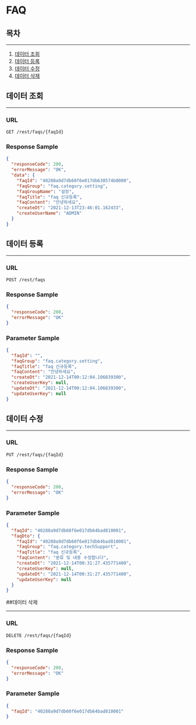 # FAQ

## 목차

---

1. [데이터 조회](#데이터-조회)
2. [데이터 등록](#데이터-등록)
3. [데이터 수정](#데이터-수정)
4. [데이터 삭제](#데이터-삭제)

## 데이터 조회

---

### URL

```
GET /rest/faqs/{faqId}
```

### Response Sample

```json
{
  "responseCode": 200,
  "errorMessage": "OK",
  "data": {
    "faqId": "40288a9d7db60f6e017db630574b0000",
    "faqGroup": "faq.category.setting",
    "faqGroupName": "설정",
    "faqTitle": "faq 신규등록",
    "faqContent": "안녕하세요",
    "createDt": "2021-12-13T23:46:01.162433",
    "createUserName": "ADMIN"
  }
}
```

## 데이터 등록

---

### URL

```
POST /rest/faqs
```

### Response Sample

```json
{
  "responseCode": 200,
  "errorMessage": "OK"
}
```

### Parameter Sample

```json
{
  "faqId": "",
  "faqGroup": "faq.category.setting",
  "faqTitle": "faq 신규등록",
  "faqContent": "안녕하세요",
  "createDt": "2021-12-14T00:12:04.106839300",
  "createUserKey": null,
  "updateDt": "2021-12-14T00:12:04.106839300",
  "updateUserKey": null
}
```

## 데이터 수정

---

### URL

```
PUT /rest/faqs/{faqId}
```

### Response Sample

```json
{
  "responseCode": 200,
  "errorMessage": "OK"
}
```

### Parameter Sample

```json
{
  "faqId": "40288a9d7db60f6e017db64bad810001",
  "faqDto": {
    "faqId": "40288a9d7db60f6e017db64bad810001",
    "faqGroup": "faq.category.techSupport",
    "faqTitle": "faq 신규등록",
    "faqContent": "분류 및 내용 수정합니다",
    "createDt": "2021-12-14T00:31:27.435771400",
    "createUserKey": null,
    "updateDt": "2021-12-14T00:31:27.435771400",
    "updateUserKey": null
  }
}
```

##데이터 삭제

---

### URL

```
DELETE /rest/faqs/{faqId}
```

### Response Sample

```json
{
  "responseCode": 200,
  "errorMessage": "OK"
}
```

### Parameter Sample

```json
{
  "faqId": "40288a9d7db60f6e017db64bad810001"
}
```